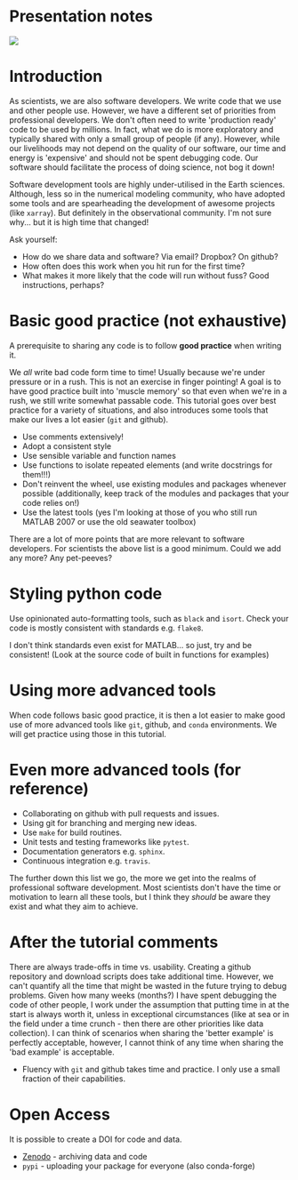 # Presentation notes

![](https://mk0osnewswb2dmu4h0a.kinstacdn.com/images/comics/wtfm.jpg)

# Introduction

As scientists, we are also software developers. We write code that we use and other people use. However, we have a different set of priorities from professional developers. We don't often need to write 'production ready' code to be used by millions. In fact, what we do is more exploratory and typically shared with only a small group of people (if any). However, while our livelihoods may not depend on the quality of our software, our time and energy is 'expensive' and should not be spent debugging code. Our software should facilitate the process of doing science, not bog it down!

Software development tools are highly under-utilised in the Earth sciences. Although, less so in the numerical modeling community, who have adopted some tools and are spearheading the development of awesome projects (like `xarray`). But definitely in the observational community. I'm not sure why... but it is high time that changed!

Ask yourself:

* How do we share data and software? Via email? Dropbox? On github?
* How often does this work when you hit run for the first time?
* What makes it more likely that the code will run without fuss? Good instructions, perhaps?

# Basic good practice (not exhaustive)

A prerequisite to sharing any code is to follow **good practice** when writing it.

We _all_ write bad code form time to time! Usually because we're under pressure or in a rush. This is not an exercise in finger pointing! A goal is to have good practice built into 'muscle memory' so that even when we're in a rush, we still write somewhat passable code. This tutorial goes over best practice for a variety of situations, and also introduces some tools that make our lives a lot easier (`git` and github). 

* Use comments extensively!
* Adopt a consistent style
* Use sensible variable and function names
* Use functions to isolate repeated elements (and write docstrings for them!!!)
* Don't reinvent the wheel, use existing modules and packages whenever possible (additionally, keep track of the modules and packages that your code relies on!)
* Use the latest tools (yes I'm looking at those of you who still run MATLAB 2007 or use the old seawater toolbox)

There are a lot of more points that are more relevant to software developers. For scientists the above list is a good minimum. Could we add any more? Any pet-peeves?

# Styling python code

Use opinionated auto-formatting tools, such as `black` and `isort`. Check your code is mostly consistent with standards e.g. `flake8`. 

I don't think standards even exist for MATLAB... so just, try and be consistent! (Look at the source code of built in functions for examples)

# Using more advanced tools

When code follows basic good practice, it is then a lot easier to make good use of more advanced tools like `git`, github, and `conda` environments. We will get practice using those in this tutorial.

# Even more advanced tools (for reference)

* Collaborating on github with pull requests and issues. 
* Using git for branching and merging new ideas. 
* Use `make` for build routines.
* Unit tests and testing frameworks like `pytest`.
* Documentation generators e.g. `sphinx`.
* Continuous integration e.g. `travis`.

The further down this list we go, the more we get into the realms of professional software development. Most scientists don't have the time or motivation to learn all these tools, but I think they *should* be aware they exist and what they aim to achieve. 

# After the tutorial comments

There are always trade-offs in time vs. usability. Creating a github repository and download scripts does take additional time. However, we can't quantify all the time that might be wasted in the future trying to debug problems. Given how many weeks (months?) I have spent debugging the code of other people, I work under the assumption that putting time in at the start is always worth it, unless in exceptional circumstances (like at sea or in the field under a time crunch - then there are other priorities like data collection). I can think of scenarios when sharing the 'better example' is perfectly acceptable, however, I cannot think of any time when sharing the 'bad example' is acceptable.

* Fluency with `git` and github takes time and practice. I only use a small fraction of their capabilities. 

# Open Access

It is possible to create a DOI for code and data.

* [Zenodo](https://zenodo.org/) - archiving data and code
* `pypi` - uploading your package for everyone (also conda-forge)